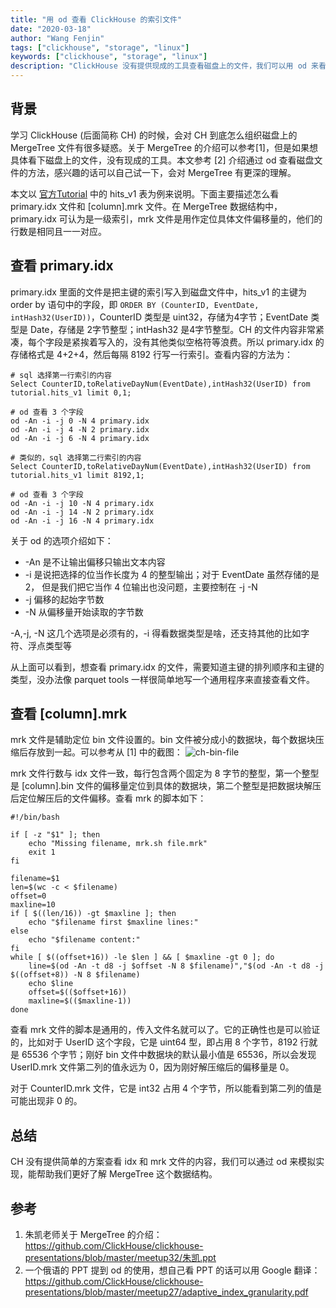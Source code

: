 ```yaml
---
title: "用 od 查看 ClickHouse 的索引文件"
date: "2020-03-18"
author: "Wang Fenjin"
tags: ["clickhouse", "storage", "linux"]
keywords: ["clickhouse", "storage", "linux"]
description: "ClickHouse 没有提供现成的工具查看磁盘上的文件，我们可以用 od 来看！"
---
```


## 背景

学习 ClickHouse (后面简称 CH) 的时候，会对 CH 到底怎么组织磁盘上的 MergeTree 文件有很多疑惑。关于 MergeTree 的介绍可以参考[1]，但是如果想具体看下磁盘上的文件，没有现成的工具。本文参考 [2] 介绍通过 od 查看磁盘文件的方法，感兴趣的话可以自己试一下，会对 MergeTree 有更深的理解。

本文以 [官方Tutorial](https://clickhouse.tech/docs/en/getting_started/tutorial/) 中的 hits_v1 表为例来说明。下面主要描述怎么看 primary.idx 文件和 [column].mrk 文件。在 MergeTree 数据结构中，primary.idx 可认为是一级索引，mrk 文件是用作定位具体文件偏移量的，他们的行数是相同且一一对应。

## 查看 primary.idx

primary.idx 里面的文件是把主键的索引写入到磁盘文件中，hits_v1 的主键为 order by 语句中的字段，即 `ORDER BY (CounterID, EventDate, intHash32(UserID))`，CounterID 类型是 uint32，存储为4字节；EventDate 类型是 Date，存储是 2字节整型；intHash32 是4字节整型。CH 的文件内容非常紧凑，每个字段是紧挨着写入的，没有其他类似空格符等浪费。所以 primary.idx 的存储格式是 4+2+4，然后每隔 8192 行写一行索引。查看内容的方法为：

```shell
# sql 选择第一行索引的内容
Select CounterID,toRelativeDayNum(EventDate),intHash32(UserID) from tutorial.hits_v1 limit 0,1;

# od 查看 3 个字段
od -An -i -j 0 -N 4 primary.idx
od -An -i -j 4 -N 2 primary.idx
od -An -i -j 6 -N 4 primary.idx

# 类似的，sql 选择第二行索引的内容
Select CounterID,toRelativeDayNum(EventDate),intHash32(UserID) from tutorial.hits_v1 limit 8192,1;

# od 查看 3 个字段
od -An -i -j 10 -N 4 primary.idx
od -An -i -j 14 -N 2 primary.idx
od -An -i -j 16 -N 4 primary.idx
```

关于 od 的选项介绍如下：

- -An 是不让输出偏移只输出文本内容
- -i 是说把选择的位当作长度为 4 的整型输出；对于 EventDate 虽然存储的是 2， 但是我们把它当作 4 位输出也没问题，主要控制在 -j -N
- -j 偏移的起始字节数
- -N 从偏移量开始读取的字节数

-A,-j, -N 这几个选项是必须有的，-i 得看数据类型是啥，还支持其他的比如字符、浮点类型等

从上面可以看到，想查看 primary.idx 的文件，需要知道主键的排列顺序和主键的类型，没办法像 parquet tools 一样很简单地写一个通用程序来直接查看文件。

## 查看 [column].mrk

mrk 文件是辅助定位 bin 文件设置的。bin 文件被分成小的数据块，每个数据块压缩后存放到一起。可以参考从 [1] 中的截图：
![ch-bin-file](/img/ch-bin.jpeg)

mrk 文件行数与 idx 文件一致，每行包含两个固定为 8 字节的整型，第一个整型是 [column].bin 文件的偏移量定位到具体的数据块，第二个整型是把数据块解压后定位解压后的文件偏移。查看 mrk 的脚本如下：

```shell
#!/bin/bash

if [ -z "$1" ]; then
    echo "Missing filename, mrk.sh file.mrk"
    exit 1
fi

filename=$1
len=$(wc -c < $filename)
offset=0
maxline=10
if [ $((len/16)) -gt $maxline ]; then
    echo "$filename first $maxline lines:"
else
    echo "$filename content:"
fi
while [ $((offset+16)) -le $len ] && [ $maxline -gt 0 ]; do
    line=$(od -An -t d8 -j $offset -N 8 $filename)","$(od -An -t d8 -j $((offset+8)) -N 8 $filename)
    echo $line
    offset=$(($offset+16))
    maxline=$(($maxline-1))
done
```

查看 mrk 文件的脚本是通用的，传入文件名就可以了。它的正确性也是可以验证的，比如对于 UserID 这个字段，它是 uint64 型，即占用 8 个字节，8192 行就是 65536 个字节；刚好 bin 文件中数据块的默认最小值是 65536，所以会发现 UserID.mrk 文件第二列的值永远为 0，因为刚好解压缩后的偏移量是 0。

对于 CounterID.mrk 文件，它是 int32 占用 4 个字节，所以能看到第二列的值是可能出现非 0 的。

## 总结

CH 没有提供简单的方案查看 idx 和 mrk 文件的内容，我们可以通过 od 来模拟实现，能帮助我们更好了解 MergeTree 这个数据结构。

## 参考

1. 朱凯老师关于 MergeTree 的介绍：https://github.com/ClickHouse/clickhouse-presentations/blob/master/meetup32/朱凯.ppt
2. 一个俄语的 PPT 提到 od 的使用，想自己看 PPT 的话可以用 Google 翻译：https://github.com/ClickHouse/clickhouse-presentations/blob/master/meetup27/adaptive_index_granularity.pdf
